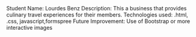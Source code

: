 <!DOCTYPE html>
<html>
<head>
<title>README.md</title>
<body>
Student Name: Lourdes Benz
Description: This a business that provides culinary travel experiences for their members.
Technologies used: .html, .css, javascript,formspree
Future Improvement: Use of Bootstrap or more interactive images
</body>
</head>
</html>
